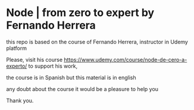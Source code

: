 # Node | from zero to expert by Fernando Herrera

this repo is based on the course of Fernando Herrera, instructor in Udemy platform

Please, visit his course https://www.udemy.com/course/node-de-cero-a-experto/ to support his work,

the course is in Spanish but this material is in english

any doubt about the course it would be a pleasure to help you

Thank you.



